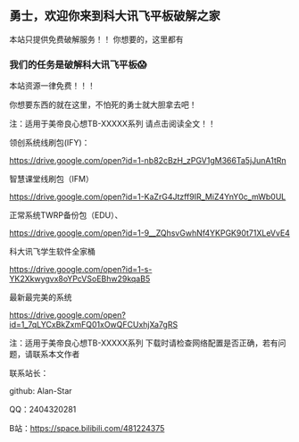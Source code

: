 ## 勇士，欢迎你来到科大讯飞平板破解之家

本站只提供免费破解服务！！
你想要的，这里都有

### 我们的任务是破解科大讯飞平板😱
本站资源一律免费！！！

你想要东西的就在这里，不怕死的勇士就大胆拿去吧！


注：适用于美帝良心想TB-XXXXX系列
请点击阅读全文！！

领创系统线刷包(IFY)：

https://drive.google.com/open?id=1-nb82cBzH_zPGV1gM366Ta5jJunA1tRn

  智慧课堂线刷包（IFM）
  
https://drive.google.com/open?id=1-KaZrG4Jtzff9IR_MiZ4YnY0c_mWb0UL

正常系统TWRP备份包（EDU）、

https://drive.google.com/open?id=1-9__ZQhsvGwhNf4YKPGK90t71XLeVvE4

科大讯飞学生软件全家桶

https://drive.google.com/open?id=1-s-YK2Xkwygvx8oYPcVSoEBhw29kqaB5

最新最完美的系统

https://drive.google.com/open?id=1_7qLYCxBkZxmFQ01xOwQFCUxhjXa7gRS


注：适用于美帝良心想TB-XXXXX系列
下载时请检查网络配置是否正确，若有问题，请联系本文作者


联系站长：

github: Alan-Star

QQ：2404320281

B站：https://space.bilibili.com/481224375



